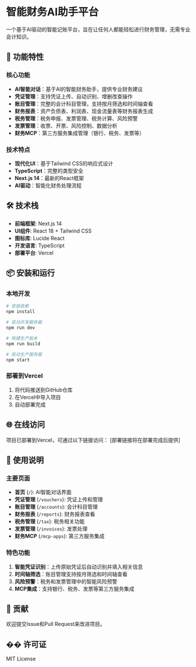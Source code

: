 # 智能财务AI助手平台

一个基于AI驱动的智能记账平台，旨在让任何人都能轻松进行财务管理，无需专业会计知识。

## 🚀 功能特性

### 核心功能
- **AI智能对话**：基于AI的智能财务助手，提供专业财务建议
- **凭证管理**：支持凭证上传、自动识别、增删改查操作
- **账目管理**：完整的会计科目管理，支持按月筛选和时间轴查看
- **财务报表**：资产负债表、利润表、现金流量表等财务报表生成
- **税务管理**：税务申报、发票管理、税务计算、风险预警
- **发票管理**：收票、开票、风险控制、数据分析
- **财务MCP**：第三方服务集成管理（银行、税务、发票等）

### 技术特点
- **现代化UI**：基于Tailwind CSS的响应式设计
- **TypeScript**：完整的类型安全
- **Next.js 14**：最新的React框架
- **AI驱动**：智能化财务处理流程

## 🛠️ 技术栈

- **前端框架**: Next.js 14
- **UI组件**: React 18 + Tailwind CSS
- **图标库**: Lucide React
- **开发语言**: TypeScript
- **部署平台**: Vercel

## 📦 安装和运行

### 本地开发
```bash
# 安装依赖
npm install

# 启动开发服务器
npm run dev

# 构建生产版本
npm run build

# 启动生产服务器
npm start
```

### 部署到Vercel
1. 将代码推送到GitHub仓库
2. 在Vercel中导入项目
3. 自动部署完成

## 🌐 在线访问

项目已部署到Vercel，可通过以下链接访问：
[部署链接将在部署完成后提供]

## 📱 使用说明

### 主要页面
- **首页** (`/`): AI智能对话界面
- **凭证管理** (`/vouchers`): 凭证上传和管理
- **账目管理** (`/accounts`): 会计科目管理
- **财务报表** (`/reports`): 财务报表查看
- **税务管理** (`/tax`): 税务相关功能
- **发票管理** (`/invoices`): 发票处理
- **财务MCP** (`/mcp-apps`): 第三方服务集成

### 特色功能
1. **智能凭证识别**：上传原始凭证后自动识别并填入相关信息
2. **时间轴筛选**：账目管理支持按月筛选和时间轴查看
3. **风险预警**：税务和发票管理中的智能风险预警
4. **MCP集成**：支持银行、税务、发票等第三方服务集成

## 🤝 贡献

欢迎提交Issue和Pull Request来改进项目。

## �� 许可证

MIT License
